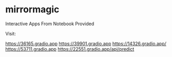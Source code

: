 # mirrormagic

Interactive Apps From Notebook Provided 


Visit:

https://36165.gradio.app
https://39901.gradio.app
https://14326.gradio.app/
https://53711.gradio.app
https://22551.gradio.app/api/predict

